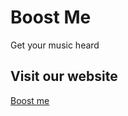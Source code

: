# Boost Me
Get your music heard

## Visit our website
[Boost me](https://jordanpag.github.io/BoostMe/BoostMe-master/frontPage.html#slider-image-1)
